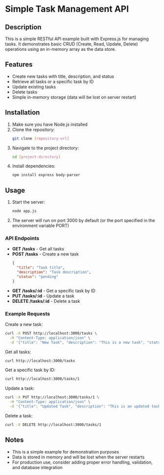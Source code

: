# Simple Task Management API

## Description
This is a simple RESTful API example built with Express.js for managing tasks. It demonstrates basic CRUD (Create, Read, Update, Delete) operations using an in-memory array as the data store.

## Features
- Create new tasks with title, description, and status
- Retrieve all tasks or a specific task by ID
- Update existing tasks
- Delete tasks
- Simple in-memory storage (data will be lost on server restart)

## Installation
1. Make sure you have Node.js installed
2. Clone the repository:
   ```bash
   git clone [repository-url]
   ```
3. Navigate to the project directory:
   ```bash
   cd [project-directory]
   ```
4. Install dependencies:
   ```bash
   npm install express body-parser
   ```

## Usage
1. Start the server:
   ```bash
   node app.js
   ```
2. The server will run on port 3000 by default (or the port specified in the environment variable PORT)

### API Endpoints
- **GET /tasks** - Get all tasks
- **POST /tasks** - Create a new task
  ```json
  {
    "title": "Task title",
    "description": "Task description",
    "status": "pending"
  }
  ```
- **GET /tasks/:id** - Get a specific task by ID
- **PUT /tasks/:id** - Update a task
- **DELETE /tasks/:id** - Delete a task

### Example Requests
Create a new task:
```bash
curl -X POST http://localhost:3000/tasks \
  -H "Content-Type: application/json" \
  -d '{"title": "New Task", "description": "This is a new task", "status": "pending"}'
```
Get all tasks:
```bash
curl http://localhost:3000/tasks
```
Get a specific task by ID:
```bash
curl http://localhost:3000/tasks/1
```
Update a task:
```bash
curl -X PUT http://localhost:3000/tasks/1 \
  -H "Content-Type: application/json" \
  -d '{"title": "Updated Task", "description": "This is an updated task", "status": "completed"}'
```
Delete a task:
```bash
curl -X DELETE http://localhost:3000/tasks/1
```

## Notes
- This is a simple example for demonstration purposes
- Data is stored in memory and will be lost when the server restarts
- For production use, consider adding proper error handling, validation, and database integration